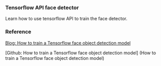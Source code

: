 ### Tensorflow API face detector

Learn how to use tensorflow API to train the face detector. 


### Reference

[Blog: How to train a Tensorflow face object detection model](https://towardsdatascience.com/how-to-train-a-tensorflow-face-object-detection-model-3599dcd0c26f)

[Github: How to train a Tensorflow face object detection model] (How to train a Tensorflow face object detection model)
